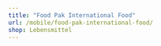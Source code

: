 ```yaml
---
title: "Food Pak International Food"
url: /mobile/food-pak-international-food/
shop: Lebensmittel
---
```

